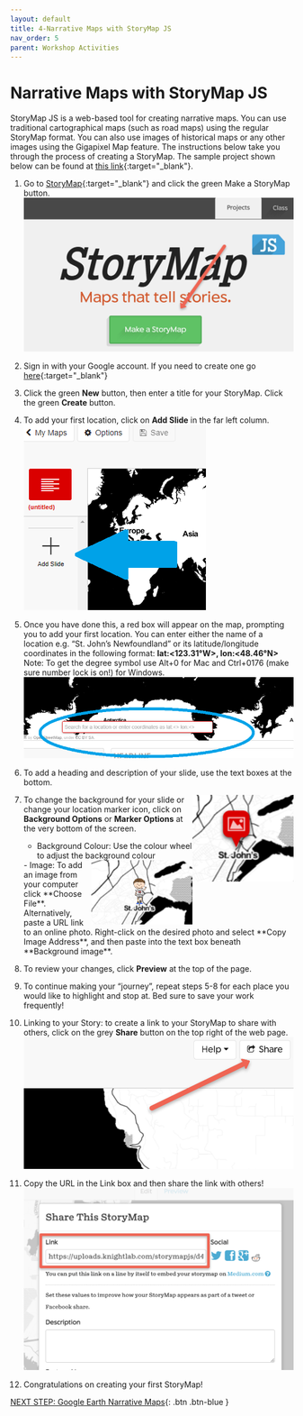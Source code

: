 ```yaml
---
layout: default
title: 4-Narrative Maps with StoryMap JS
nav_order: 5
parent: Workshop Activities
---
```

# Narrative Maps with StoryMap JS
StoryMap JS is a web-based tool for creating narrative maps. You can use traditional cartographical maps (such as road maps) using the regular StoryMap format. You can also use images of historical maps or any other images using the Gigapixel Map feature. The instructions below take you through the process of creating a StoryMap. The sample project shown below can be found at [this link](http://bit.ly/2UtMoh5){:target="_blank"}.

1. Go to [StoryMap](https://storymap.knightlab.com/){:target="_blank"} and click the green Make a StoryMap button.
![StoryMap Make a Story Button](images/storymap-01.png)
2. Sign in with your Google account. If you need to create one go [here](https://accounts.google.com/){:target="_blank"} 

3. Click the green **New** button, then enter a title for your StoryMap. Click the green **Create** button.

4. To add your first location, click on **Add Slide** in the far left column.
![Add Slide Button](images/storymap-02.png)
5. Once you have done this, a red box will appear on the map, prompting you to add your first location.  You can enter either the name of a location e.g. “St. John’s Newfoundland” or its latitude/longitude coordinates in the following format: **lat:<123.31°W>, lon:<48.46°N>**<br>
Note: To get the degree symbol use Alt+0 for Mac and Ctrl+0176 (make sure number lock is on!) for Windows.
![Add first location textbox](images/storymap-03.png)
6. To add a heading and description of your slide, use the text boxes at the bottom. 

7. <img src="images/storymap-04.png" style="float:right;width:180px" alt="Marker icon example"> To change the background for your slide or change your location marker icon, click on **Background Options** or **Marker Options** at the very bottom of the screen.  
      - Background Colour: Use the colour wheel to adjust the background colour 
     <img src="images/storymap-05.png" style="float:right;width:180px" alt="Image as marker">
      - Image: To add an image from your computer click **Choose File**.  Alternatively, paste a URL link to an online photo. Right-click on the desired photo and select **Copy Image Address**, and then paste into the text box beneath **Background image**. 

8. To review your changes, click **Preview** at the top of the page. 

9. To continue making your “journey”, repeat steps 5-8 for each place you would like to highlight and stop at. Bed sure to save your work frequently!

10. Linking to your Story: to create a link to your StoryMap to share with others, click on the grey **Share** button on the top right of the web page.
![Sharing button](images/storymap-06.png)
11. Copy the URL in the Link box and then share the link with others!
![Example of URL link to upload project](images/storymap-07.png)
12. Congratulations on creating your first StoryMap!

[NEXT STEP: Google Earth Narrative Maps](google-narrative-maps.html){: .btn .btn-blue }

